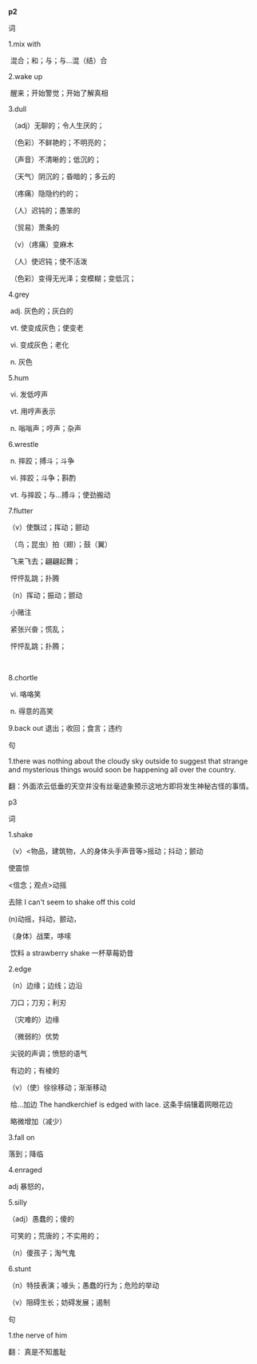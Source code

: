 **p2**

词 

1.mix with  

​       混合；和；与；与...混（结）合



2.wake up

​      醒来；开始警觉；开始了解真相



3.dull 

​      （adj）无聊的；令人生厌的；

​                （色彩）不鲜艳的；不明亮的；

​                （声音）不清晰的；低沉的；

​                （天气）阴沉的；昏暗的；多云的

​                （疼痛）隐隐约约的；

​                （人）迟钝的；愚笨的

​                （贸易）萧条的

​      （v）（疼痛）变麻木

​                （人）使迟钝；使不活泼

​                （色彩）变得无光泽；变模糊；变低沉；







4.grey

​     adj. 灰色的；灰白的

​      vt. 使变成灰色；使变老

​      vi. 变成灰色；老化

​      n. 灰色



5.hum

​     vi. 发低哼声

​     vt. 用哼声表示

​     n. 嗡嗡声；哼声；杂声



6.wrestle

​    n. 摔跤；搏斗；斗争

​    vi. 摔跤；斗争；斟酌

​    vt. 与摔跤；与…搏斗；使劲搬动



7.flutter

（v）使飘过；挥动；颤动

​        （鸟；昆虫）拍（翅）；鼓（翼）

​         飞来飞去；翩翩起舞；

​          怦怦乱跳；扑腾

（n）挥动；振动；颤动

​          小赌注

​          紧张兴奋；慌乱；

​          怦怦乱跳；扑腾；

​          



8.chortle

​     vi. 咯咯笑

​     n. 得意的高笑



9.back out  退出；收回；食言；违约



句

1.there was nothing about the cloudy sky outside to suggest that
strange and mysterious things would soon be happening all over the
country.

翻：外面浓云低垂的天空并没有丝毫迹象预示这地方即将发生神秘古怪的事情。







p3

词

1.shake

（v）<物品，建筑物，人的身体头手声音等>摇动；抖动；颤动

使震惊

<信念；观点>动摇

去除  I can't seem to shake off this cold

(n)动摇，抖动，颤动，

  （身体）战栗，哆嗦

​     饮料  a strawberry shake 一杯草莓奶昔



2.edge  

（n）边缘；边线；边沿

​          刀口；刀刃；利刃

​        （灾难的）边缘

​        （微弱的）优势

​          尖锐的声调；愤怒的语气

​          有边的；有棱的

（v）（使）徐徐移动；渐渐移动

​           给...加边  The handkerchief is edged with lace. 这条手绢镶着网眼花边

​          略微增加（减少）



3.fall on

落到；降临



4.enraged

adj 暴怒的，



5.silly

（adj）愚蠢的；傻的

​           可笑的；荒唐的；不实用的；

（n）傻孩子；淘气鬼

6.stunt

（n）特技表演；噱头；愚蠢的行为；危险的举动

（v）阻碍生长；妨碍发展；遏制







句

1.the nerve of him 

  翻： 真是不知羞耻

​        

​    